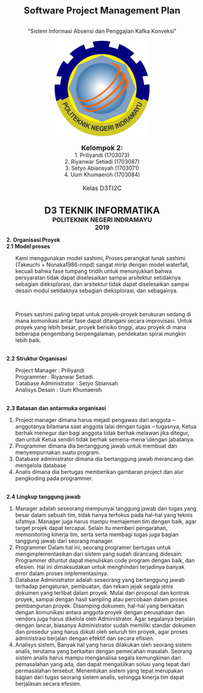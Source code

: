 <font size="5"><b><center>Software Project Management Plan</center></b></font><br>

<center>"Sistem Informasi Absensi dan Penggajian Kafka Konveksi"</center><br>

<center><img src="Gambar/POLINDRA.png" width="250" height="250"></center>

<br>

<center>
    <b><font size="4">Kelompok 2:</font></b><br>
    1. Priliyandi (1703073) <br>
    2. Riyanwar Setiadi (1703087)<br>
    3. Setyo Abiansyah (1703071)<br>
    4. Uum Khumaeroh (1703084)
</center><br>

<center><font size="3">Kelas D3TI2C</font></center>

<br>

<br>

<center><b><font size="5">D3 TEKNIK INFORMATIKA</font></b><br>
<b><font size="3">POLITEKNIK NEGERI INDRAMAYU</font></b><br>
<b><font size="3">2019</font></b></center>







**2.** **Organisasi Proyek**<br>
   **2.1** **Model proses**<br>
        <ol>Kami menggunakan model sashimi, Proses perangkat lunak sashimi (Takeuchi + Nonaka1986-nnpd) sangat mirip dengan model waterfall, kecuali bahwa fase tumpang tindih untuk menunjukkan bahwa persyaratan tidak dapat diselesaikan sampai arsitektur setidaknya sebagian dieksplorasi, dan arsitektur tidak dapat diselesaikan sampai desain modul setidaknya sebagian dieksplorasi, dan sebagainya.</ol><br>
        <ol>Proses sashimi paling tepat untuk proyek-proyek berukuran sedang di mana komunikasi antar fase dapat ditangani secara improvisasi. Untuk proyek yang lebih besar, proyek berisiko tinggi, atau proyek di mana beberapa pengembang berpengalaman, pendekatan spiral mungkin lebih baik.</ol><br>
    **2.2** **Struktur Organisasi**<br>
        <ol>Project Manager         : Priliyandi<br>
        Programmer              : Riyanwar Setiadi<br>
        Database Administrator  : Setyo Sbiansah<br>
        Analisys Desain         : Uum Khumaeroh</ol><br>
    **2.3** **Batasan dan antarmuka organisasi**<br>
        <ol><li>Project manager dimana harus mejadi pengawas dari anggota – anggotanya bilamana saat anggota lalai dengan tugas – tugasnya, Ketua berhak menegur dan bagi anggota tidak berhak melawan jika ditegur, dan untuk Ketua sendiri tidak berhak semena-mena \dengan jabatanya.<br>
        <li>Programmer dimana dia bertanggung jawab untuk membuat dan menyempurnakan suatu program.<br>
        <li>Database administrator dimana dia bertanggung jawab merancang dan mengelola database<br>
        <li>Analis dimana dia bertugas memberikan gambaran project dan alur pengkoding pada programmer.</ol><br> 
    **2.4** **Lingkup tanggung jawab**<br>
        <ol><li>Manager adalah seseorang mempunyai tanggung jawab dan tugas yang besar dalam sebuah tim, tidak hanya terfokus pada hal-hal yang teknis sifatnya. Manager juga harus mampu memajemen tim dengan baik, agar target projek dapat tercapai. Selain itu memberi pengarahan, memonitoring kinerja tim, serta serta membagi tugas juga bagian tanggung jawab dari seorang manager.<br>
        <li>Programmer Dalam hal ini, seorang programer bertugas untuk mengimplementasikan dari sistem yang sudah dirancang didesain. Programmer dituntut dapat menuliskan code program dengan baik, dan efesien. Hal ini dimaksudakan untuk menghindari terjadinya banyak error dalam proses implementasinya.<br>
        <li>Database Administrator adalah seseorang yang bertanggung jawab terhadap pengaturan, pembuatan, dan rekam jejak segala jenis dokumen yang terlibat dalam proyek. Mulai dari proposal dan kontrak proyek, sampai dengan hasil sampling atau percobaan dalam proses pembangunan proyek. Disamping dokumen, hal-hal yang berkaitan dengan komunikasi antara anggota proyek dengan perusahaan dan vendors juga harus dikelola oleh Administrator. Agar segalanya berjalan dengan lancar, biasanya Administrator sudah memiliki standar dokumen dan prosedur yang harus diikuti oleh seluruh tim proyek, agar proses administrasi berjalan dengan efektif dan secara efisien. <br>
        <li>Analisys sistem, Banyak hal yang harus dilakukan oleh seorang sistem analis, terutama yang berkaitan dengan pemecahan masalah. Seorang sistem analis harus mampu menganalisa segala kemungkinan dari pemasalahan yang ada, dan dapat mengasilkan solusi yang tepat dari permasalahan tersebut. Menentukan sistem yang tepat merupakan bagian dari tugas seorang sistem analis, sehingga kinerja tim dapat berjalasan secara efesien.</ol> <br>

